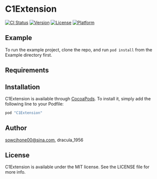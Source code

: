 # C1Extension

[![CI Status](http://img.shields.io/travis/sowcjhone00@sina.com/C1Extension.svg?style=flat)](https://travis-ci.org/sowcjhone00@sina.com/C1Extension)
[![Version](https://img.shields.io/cocoapods/v/C1Extension.svg?style=flat)](http://cocoapods.org/pods/C1Extension)
[![License](https://img.shields.io/cocoapods/l/C1Extension.svg?style=flat)](http://cocoapods.org/pods/C1Extension)
[![Platform](https://img.shields.io/cocoapods/p/C1Extension.svg?style=flat)](http://cocoapods.org/pods/C1Extension)

## Example

To run the example project, clone the repo, and run `pod install` from the Example directory first.

## Requirements

## Installation

C1Extension is available through [CocoaPods](http://cocoapods.org). To install
it, simply add the following line to your Podfile:

```ruby
pod "C1Extension"
```

## Author

sowcjhone00@sina.com, dracula_1956

## License

C1Extension is available under the MIT license. See the LICENSE file for more info.
